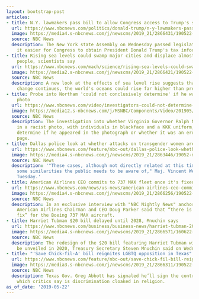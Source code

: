 ```yaml
---
layout: bootstrap-post
articles:
- title: N.Y. lawmakers pass bill to allow Congress access to Trump's state tax returns
  url: https://www.nbcnews.com/politics/donald-trump/n-y-lawmakers-pass-bill-allow-congress-access-trump-s-n1008821
  image: https://media4.s-nbcnews.com/j/newscms/2019_21/2866431/190522-donald-trump-cs-1105a_2654c534b957b91c5fad087896f64dad.nbcnews-fp-1200-630.jpg
  source: NBC News
  description: The New York state Assembly on Wednesday passed legislation that makes
    it easier for Congress to obtain President Donald Trump's tax information.
- title: Rising sea levels could swamp major cities and displace almost 200 million
    people, scientists say
  url: https://www.nbcnews.com/mach/science/rising-sea-levels-could-swamp-major-cities-displace-almost-200-ncna1008846
  image: https://media2.s-nbcnews.com/j/newscms/2019_21/2866421/190522-antarctica-glacier-cs-1059a_9848c271f84ff4345a55b05417d16b91.nbcnews-fp-1200-630.jpg
  source: NBC News
  description: A new look at the effects of sea level rise suggests that as climate
    change continues, the world's oceans could rise far higher than previously recognized.
- title: Probe into Northam 'could not conclusively determine' if he was in racist
    photo
  url: https://www.nbcnews.com/video/investigators-could-not-determine-if-ralph-northam-was-in-racist-photo-60118085590
  image: https://media12.s-nbcnews.com/j/MSNBC/Components/Video/201905/f_mo_northam_investigation_190522.nbcnews-fp-1200-630.jpg
  source: NBC News
  description: The investigation into whether Virginia Governor Ralph Northam posed
    in a racist photo, with individuals in blackface and a KKK uniform, could not
    determine if he appeared in the photograph or whether it was an error on his yearbook
    page.
- title: Dallas police look at whether attacks on transgender women are connected
  url: https://www.nbcnews.com/feature/nbc-out/dallas-police-look-whether-attacks-transgender-women-are-connected-n1008811
  image: https://media4.s-nbcnews.com/j/newscms/2019_21/2863446/19052-muhlaysia-booker-mn-0840_7f2c899efe498bffb5ddb5330d699a93.nbcnews-fp-1200-630.jpg
  source: NBC News
  description: '"These cases, although not directly related at this time, do have
    some similarities the public needs to be aware of," Maj. Vincent Weddington said
    Tuesday.'
- title: American Airlines CEO commits to 737 MAX fleet once it's fixed
  url: https://www.nbcnews.com/news/us-news/american-airlines-ceo-commits-737-max-fleet-once-it-s-n1008786
  image: https://media4.s-nbcnews.com/j/newscms/2019_21/2866256/190522-aa-ceo-doug-parker-interview-ew-932a_694abf70138fc94299b6e88b7faad73e.nbcnews-fp-1200-630.jpg
  source: NBC News
  description: In an exclusive interview with "NBC Nightly News" anchor Lester Holt,
    American Airlines Chairman and CEO Doug Parker said that “there is an absolute
    fix” for the Boeing 737 MAX aircraft.
- title: Harriet Tubman $20 bill delayed until 2028, Mnuchin says
  url: https://www.nbcnews.com/business/business-news/harriet-tubman-20-bill-no-longer-coming-2020-mnuchin-says-n1008861
  image: https://media4.s-nbcnews.com/j/newscms/2019_21/2866571/160622-harriet-tubman-mn-1015_5d9a6e27083c45b717bad635a5259ec4.nbcnews-fp-1200-630.jpg
  source: NBC News
  description: The redesign of the $20 bill featuring Harriet Tubman will no longer
    be unveiled in 2020, Treasury Secretary Steven Mnuchin said on Wednesday.
- title: "'Save Chick-fil-A' bill reignites LGBTQ opposition in Texas"
  url: https://www.nbcnews.com/feature/nbc-out/save-chick-fil-bill-reignites-lgbtq-opposition-texas-n1008776
  image: https://media3.s-nbcnews.com/j/newscms/2019_21/2866311/190522-greg_abbott-ew-1010a_2421a190a2e23155e2a3684ba9d1577d.nbcnews-fp-1200-630.jpg
  source: NBC News
  description: Texas Gov. Greg Abbott has signaled he’ll sign the controversial bill,
    which critics say is discrimination cloaked in religion.
as_of_date: '2019-05-22'
---
```


